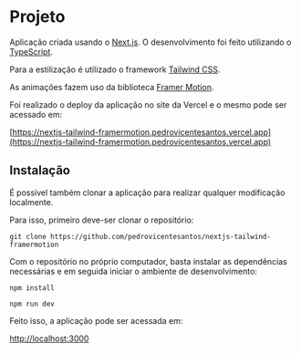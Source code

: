 # Projeto

Aplicação criada usando o [Next.js](https://nextjs.org). O desenvolvimento foi feito utilizando o [TypeScript](https://www.typescriptlang.org).

Para a estilização é utilizado o framework [Tailwind CSS](https://tailwindcss.com).

As animações fazem uso da biblioteca [Framer Motion](https://www.framer.com/motion/).

Foi realizado o deploy da aplicação no site da Vercel e o mesmo pode ser acessado em:

[https://nextjs-tailwind-framermotion.pedrovicentesantos.vercel.app](https://nextjs-tailwind-framermotion.pedrovicentesantos.vercel.app)

## Instalação

É possível também clonar a aplicação para realizar qualquer modificação localmente.

Para isso, primeiro deve-ser clonar o repositório:

```
git clone https://github.com/pedrovicentesantos/nextjs-tailwind-framermotion
```

Com o repositório no próprio computador, basta instalar as dependências necessárias e em seguida iniciar o ambiente de desenvolvimento:

```
npm install

npm run dev
```

Feito isso, a aplicação pode ser acessada em: 

[http://localhost:3000](http://localhost:3000)
